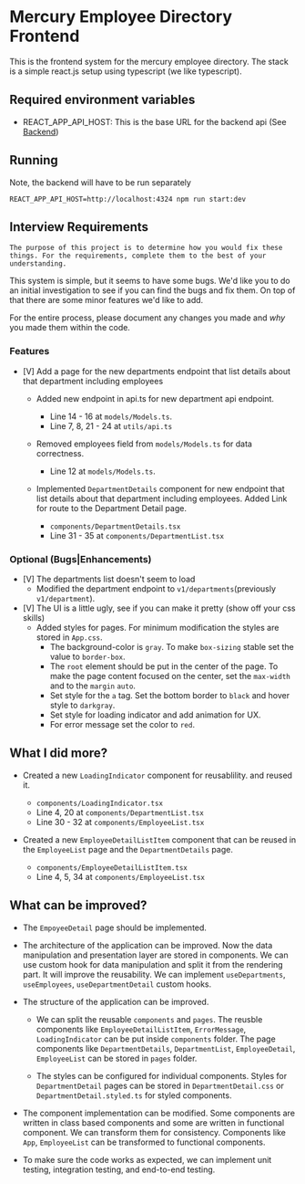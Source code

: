 # Mercury Employee Directory Frontend

This is the frontend system for the mercury employee directory. The stack is a simple react.js setup using typescript (we like typescript).

## Required environment variables

- REACT_APP_API_HOST: This is the base URL for the backend api (See [Backend](../backend))

## Running

Note, the backend will have to be run separately

```
REACT_APP_API_HOST=http://localhost:4324 npm run start:dev
```

## Interview Requirements

```
The purpose of this project is to determine how you would fix these things. For the requirements, complete them to the best of your understanding.
```

This system is simple, but it seems to have some bugs. We'd like you to do an initial investigation to see if you can find the bugs and fix them. On top of that there are some minor features we'd like to add.

For the entire process, please document any changes you made and _why_ you made them within the code.

### Features

- [V] Add a page for the new departments endpoint that list details about that department including employees
  - Added new endpoint in api.ts for new department api endpoint.
    - Line 14 - 16 at `models/Models.ts`.
    - Line 7, 8, 21 - 24 at `utils/api.ts`
  - Removed employees field from `models/Models.ts` for data correctness.
    - Line 12 at `models/Models.ts`.

  - Implemented `DepartmentDetails` component for new endpoint that list details about that department including employees. Added Link for route to the Department Detail page.
    - `components/DepartmentDetails.tsx`
    - Line 31 - 35 at `components/DepartmentList.tsx`

### Optional (Bugs|Enhancements)

- [V] The departments list doesn't seem to load
  - Modified the department endpoint to `v1/departments`(previously `v1/department`).
- [V] The UI is a little ugly, see if you can make it pretty (show off your css skills)
  - Added styles for pages. For minimum modification the styles are stored in `App.css`.
    - The background-color is `gray`. To make `box-sizing` stable set the value to `border-box`.
    - The `root` element should be put in the center of the page. To make the page content focused on the center, set the `max-width` and to the `margin` `auto`.
    - Set style for the `a` tag. Set the bottom border to `black` and hover style to `darkgray`.
    - Set style for loading indicator and add animation for UX.
    - For error message set the color to `red`.

## What I did more?

- Created a new `LoadingIndicator` component for reusablility. and reused it.

  - `components/LoadingIndicator.tsx`
  - Line 4, 20 at `components/DepartmentList.tsx`
  - Line 30 - 32 at `components/EmployeeList.tsx`

- Created a new `EmployeeDetailListItem` component that can be reused in the `EmployeeList` page and the `DepartmentDetails` page.

  - `components/EmployeeDetailListItem.tsx`
  - Line 4, 5, 34 at `components/EmployeeList.tsx`

## What can be improved?

- The `EmpoyeeDetail` page should be implemented.
- The architecture of the application can be improved.
  Now the data manipulation and presentation layer are stored in components.
  We can use custom hook for data manipulation and split it from the rendering part. It will improve the reusability. We can implement `useDepartments`, `useEmployees`, `useDepartmentDetail` custom hooks.
- The structure of the application can be improved.
  - We can split the reusable `components` and `pages`.
    The reusble components like `EmployeeDetailListItem`, `ErrorMessage`, `LoadingIndicator` can be put inside `components` folder. The page components like `DepartmentDetails`, `DepartmentList`, `EmployeeDetail`, `EmployeeList` can be stored in `pages` folder.

  - The styles can be configured for individual components. Styles for `DepartmentDetail` pages can be stored in `DepartmentDetail.css` or `DepartmentDetail.styled.ts` for styled components.

- The component implementation can be modified. Some components are written in class based components and some are written in functional component. We can transform them for consistency. Components like `App`, `EmployeeList` can be transformed to functional components.
- To make sure the code works as expected, we can implement unit testing, integration testing, and end-to-end testing.